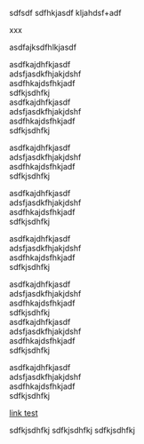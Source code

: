 sdfsdf sdfhkjasdf kljahdsf+adf  

<a>xxx</a>

asdfajksdfhlkjasdf
         
asdfkajdhfkjasdf  
adsfjasdkfhjakjdshf  
asdfhkajdsfhkjadf  
sdfkjsdhfkj  
asdfkajdhfkjasdf  
adsfjasdkfhjakjdshf  
asdfhkajdsfhkjadf  
sdfkjsdhfkj  

asdfkajdhfkjasdf  
adsfjasdkfhjakjdshf  
asdfhkajdsfhkjadf  
sdfkjsdhfkj  

asdfkajdhfkjasdf  
adsfjasdkfhjakjdshf  
asdfhkajdsfhkjadf  
sdfkjsdhfkj  

asdfkajdhfkjasdf  
adsfjasdkfhjakjdshf  
asdfhkajdsfhkjadf  
sdfkjsdhfkj  

asdfkajdhfkjasdf  
adsfjasdkfhjakjdshf  
asdfhkajdsfhkjadf  
sdfkjsdhfkj  
asdfkajdhfkjasdf  
adsfjasdkfhjakjdshf  
asdfhkajdsfhkjadf  
sdfkjsdhfkj  

asdfkajdhfkjasdf  
adsfjasdkfhjakjdshf  
asdfhkajdsfhkjadf  
sdfkjsdhfkj  




[link test](#xxx)

sdfkjsdhfkj
sdfkjsdhfkj
sdfkjsdhfkj

